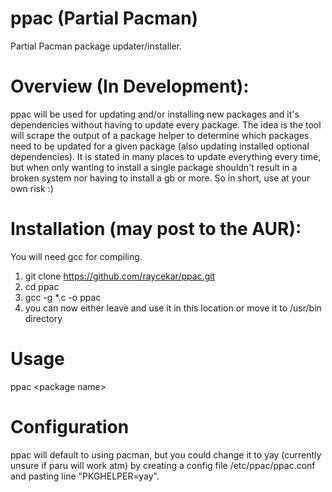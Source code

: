 # ppac (Partial Pacman)
Partial Pacman package updater/installer.

# Overview (In Development):

ppac will be used for updating and/or installing new packages and it's dependencies without having to update every package.  The idea is the tool will scrape the output of a package helper to determine which packages need to be updated for a given package (also updating installed optional dependencies). It is stated in many places to update everything every time, but when only wanting to install a single package shouldn't result in a broken system nor having to install a gb or more.  So in short, use at your own risk :)

# Installation (may post to the AUR):

You will need gcc for compiling.

1) git clone https://github.com/raycekar/ppac.git
2) cd ppac
3) gcc -g \*.c -o ppac
4) you can now either leave and use it in this location or move it to /usr/bin directory

# Usage
ppac \<package name\>

# Configuration

ppac will default to using pacman, but you could change it to yay (currently unsure if paru will work atm) by creating a config file /etc/ppac/ppac.conf and pasting line "PKGHELPER=yay".
